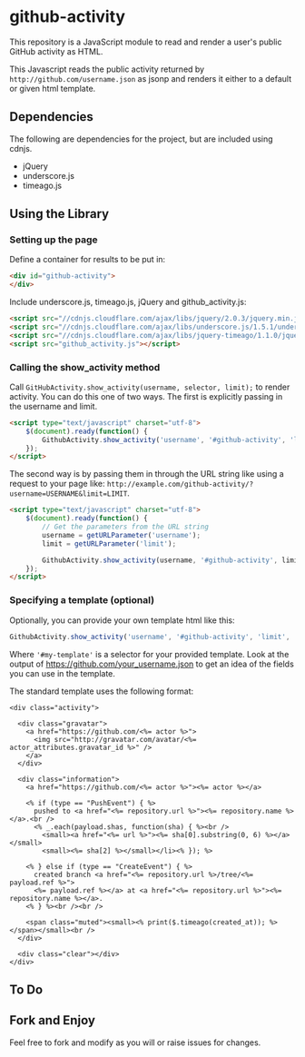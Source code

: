 github-activity
===============

This repository is a JavaScript module to read and render a user's public GitHub activity
as HTML.  

This Javascript reads the public activity returned by 
`http://github.com/username.json` as jsonp and renders it either to a
default or given html template.

Dependencies
------------

The following are dependencies for the project, but are included using cdnjs.

* jQuery
* underscore.js
* timeago.js

Using the Library
-----------------

### Setting up the page

Define a container for results to be put in:

```html
<div id="github-activity">
</div>
```

Include underscore.js, timeago.js, jQuery and github_activity.js:

```html
<script src="//cdnjs.cloudflare.com/ajax/libs/jquery/2.0.3/jquery.min.js"></script>
<script src="//cdnjs.cloudflare.com/ajax/libs/underscore.js/1.5.1/underscore-min.js"></script>
<script src="//cdnjs.cloudflare.com/ajax/libs/jquery-timeago/1.1.0/jquery.timeago.min.js"></script>
<script src="github_activity.js"></script>
```

### Calling the show_activity method

Call `GitHubActivity.show_activity(username, selector, limit);` to render activity.
You can do this one of two ways. The first is explicitly passing in the username and limit.

```html
<script type="text/javascript" charset="utf-8">
    $(document).ready(function() {
        GithubActivity.show_activity('username', '#github-activity', 'limit');
    });
</script>
```

The second way is by passing them in through the URL string like using a request to your page like:
`http://example.com/github-activity/?username=USERNAME&limit=LIMIT`.

```html
<script type="text/javascript" charset="utf-8">
    $(document).ready(function() {
        // Get the parameters from the URL string
        username = getURLParameter('username');
        limit = getURLParameter('limit');

        GithubActivity.show_activity(username, '#github-activity', limit);
    });
</script>
```

### Specifying a template (optional)

Optionally, you can provide your own template html like this:

```javascript
GithubActivity.show_activity('username', '#github-activity', 'limit', '#my-template');
```

Where `'#my-template'` is a selector for your provided template.  Look
at the output of https://github.com/your_username.json to get an idea of the fields you can use in the template.

The standard template uses the following format:

```erb
<div class="activity">
  
  <div class="gravatar">
    <a href="https://github.com/<%= actor %>">
      <img src="http://gravatar.com/avatar/<%= actor_attributes.gravatar_id %>" />
    </a>
  </div>
  
  <div class="information">
    <a href="https://github.com/<%= actor %>"><%= actor %></a>
    
    <% if (type == "PushEvent") { %>
      pushed to <a href="<%= repository.url %>"><%= repository.name %></a>.<br />
      <% _.each(payload.shas, function(sha) { %><br />
        <small><a href="<%= url %>"><%= sha[0].substring(0, 6) %></a></small> 
        <small><%= sha[2] %></small></li><% }); %>
    
    <% } else if (type == "CreateEvent") { %> 
      created branch <a href="<%= repository.url %>/tree/<%= payload.ref %>"> 
      <%= payload.ref %></a> at <a href="<%= repository.url %>"><%= repository.name %></a>. 
    <% } %><br /><br />
    
    <span class="muted"><small><% print($.timeago(created_at)); %></span></small><br />
  </div>

  <div class="clear"></div>
</div>
```

To Do
-----


Fork and Enjoy
--------------

Feel free to fork and modify as you will or raise issues for changes.


